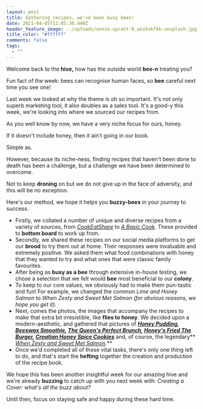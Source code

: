 ```yaml
---
layout: post
title: Gathering recipes, we've been busy bees!
date: 2021-04-05T12:05:36.440Z
header_feature_image: ../uploads/annie-spratt-8_wzu5xkfkk-unsplash.jpg
title_color: "#ffffff"
comments: false
tags:
  - ""
---
```

Welcome back to the **hive,** how has the outside world **bee-n** treating you?

Fun fact of the week: bees can recognise human faces, so **bee** careful next time you see one!

Last week we looked at why the theme is oh so important. It's not only superb marketing tool, it also doubles as a sales tool. It's a good-y this week, we're looking into where we sourced our recipes from.  

As you well know by now, we have a very niche focus for ours, honey. 

If it doesn't include honey, then it ain't going in our book.

Simple as. 

However, because its niche-ness, finding recipes that haven't been done to death has been a challenge, but a challenge we have been determined to overcome. 

Not to keep **droning** on but we do not give up in the face of adversity, and this will be no exception. 

Here's our method, we hope it helps you **buzzy-bees** in your journey to success.

* Firstly, we collated a number of unique and diverse recipes from a variety of sources, from *[CookEatShare](https://cookeatshare.com)* to *[A Basic Cook](http://www.abasiccook.com).* These provided to **bottom board** to work up from. 
* Secondly, we shared these recipes on our social media platforms to get our **brood** to try them out at home. Their responses were invaluable and extremely positive. We asked them what food combinations with honey that they wanted to try and what ones that were classic family favourites.
* After being as **busy as a bee** through extensive in-house testing, we chose a selection that we felt would **bee** most beneficial to our **colony**. 
* To keep to our core values, we obviously had to make them pun-tastic and fun! For example, we changed the common *Lime and Honey Salmon* to *When Zesty and Sweet Met Salmon (*for obvious reasons, we hope you get it)*.*
* Next, comes the photos, the images that accompany the recipes to make that extra bit irresistible, like **flies to honey**. We decided upon a modern-aesthetic, and gathered that pictures of ***[Honey Pudding](https://bloggg-website.netlify.app/recipes/recipe6/), [Beeswax Smoothie](https://bloggg-website.netlify.app/recipes/recipe1/), [The Queen's Perfect Brunch](https://bloggg-website.netlify.app/recipes/recipe2/), [Honey's Fried The Burger](https://bloggg-website.netlify.app/recipes/recipe3/), [Croatian Honey Spice Cookies](https://bloggg-website.netlify.app/recipes/recipe4/)*** and, of course, the legendary** *[When Zesty and Sweet Met Salmon](https://bloggg-website.netlify.app/recipes/recipe5/).*** 
* Once we'd completed all of these vital tasks, there's only one thing left to do, and that's start the **hefting** together the creation and production of the recipe book.

We hope this has been another insightful week for our amazing hive and we're already **buzzing** to catch up with you next week with: *Creating a Cover: what's all the buzz about?*

Until then, focus on staying safe and happy during these hard time.